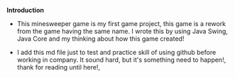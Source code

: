 **Introduction**

- This minesweeper game is my first game project, this game is a rework from the 
game having the same name. I wrote this by using Java Swing, Java Core and my thinking about
how this game created!


- I add this md file just to test and practice skill of using github before working in company. 
It sound hard, but it's something need to happen!, thank for reading until here!, 